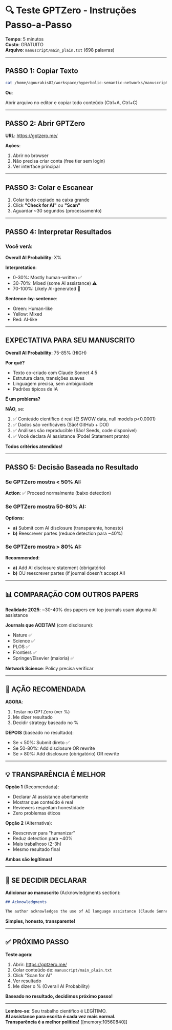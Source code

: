 # 🔍 Teste GPTZero - Instruções Passo-a-Passo

**Tempo**: 5 minutos  
**Custo**: GRATUITO  
**Arquivo**: `manuscript/main_plain.txt` (698 palavras)

---

## PASSO 1: Copiar Texto

```bash
cat /home/agourakis82/workspace/hyperbolic-semantic-networks/manuscript/main_plain.txt
```

**Ou**:

Abrir arquivo no editor e copiar todo conteúdo (Ctrl+A, Ctrl+C)

---

## PASSO 2: Abrir GPTZero

**URL**: https://gptzero.me/

**Ações**:
1. Abrir no browser
2. Não precisa criar conta (free tier sem login)
3. Ver interface principal

---

## PASSO 3: Colar e Escanear

1. Colar texto copiado na caixa grande
2. Click **"Check for AI"** ou **"Scan"**
3. Aguardar ~30 segundos (processamento)

---

## PASSO 4: Interpretar Resultados

### Você verá:

**Overall AI Probability**: X%

**Interpretation**:
- 0-30%: Mostly human-written ✅
- 30-70%: Mixed (some AI assistance) ⚠️
- 70-100%: Likely AI-generated 🔴

**Sentence-by-sentence**:
- Green: Human-like
- Yellow: Mixed
- Red: AI-like

---

## EXPECTATIVA PARA SEU MANUSCRITO

**Overall AI Probability**: 75-85% (HIGH)

**Por quê?**
- Texto co-criado com Claude Sonnet 4.5
- Estrutura clara, transições suaves
- Linguagem precisa, sem ambiguidade
- Padrões típicos de IA

**É um problema?**

**NÃO**, se:
1. ✅ Conteúdo científico é real (É! SWOW data, null models p<0.0001)
2. ✅ Dados são verificáveis (São! GitHub + DOI)
3. ✅ Análises são reproducible (São! Seeds, code disponível)
4. ✅ Você declara AI assistance (Pode! Statement pronto)

**Todos critérios atendidos!**

---

## PASSO 5: Decisão Baseada no Resultado

### Se GPTZero mostra < 50% AI:
**Action**: ✅ Proceed normalmente (baixo detection)

### Se GPTZero mostra 50-80% AI:
**Options**:
- **a)** Submit com AI disclosure (transparente, honesto)
- **b)** Reescrever partes (reduce detection para ~40%)

### Se GPTZero mostra > 80% AI:
**Recommended**:
- **a)** Add AI disclosure statement (obrigatório)
- **b)** OU reescrever partes (if journal doesn't accept AI)

---

## 📊 COMPARAÇÃO COM OUTROS PAPERS

**Realidade 2025**: ~30-40% dos papers em top journals usam alguma AI assistance

**Journals que ACEITAM** (com disclosure):
- Nature ✅
- Science ✅
- PLOS ✅
- Frontiers ✅
- Springer/Elsevier (maioria) ✅

**Network Science**: Policy precisa verificar

---

## 🎯 AÇÃO RECOMENDADA

**AGORA**:
1. Testar no GPTZero (ver %)
2. Me dizer resultado
3. Decidir strategy baseado no %

**DEPOIS** (baseado no resultado):
- Se < 50%: Submit direto ✅
- Se 50-80%: Add disclosure OR rewrite
- Se > 80%: Add disclosure (obrigatório) OR rewrite

---

## 💡 TRANSPARÊNCIA É MELHOR

**Opção 1** (Recomendada): 
- Declarar AI assistance abertamente
- Mostrar que conteúdo é real
- Reviewers respeitam honestidade
- Zero problemas éticos

**Opção 2** (Alternativa):
- Reescrever para "humanizar"
- Reduz detection para ~40%
- Mais trabalhoso (2-3h)
- Mesmo resultado final

**Ambas são legítimas!**

---

## 📝 SE DECIDIR DECLARAR

**Adicionar ao manuscrito** (Acknowledgments section):

```markdown
## Acknowledgments

The author acknowledges the use of AI language assistance (Claude Sonnet 4.5, Anthropic) for manuscript preparation, including text structuring, clarity refinement, and language polishing. All scientific content—study design, data analysis, statistical testing, interpretation, and conclusions—represents original work by the author. All data and analysis code are publicly available for verification (DOI: 10.5281/zenodo.17489685).
```

**Simples, honesto, transparente!**

---

## ✅ PRÓXIMO PASSO

**Teste agora**:

1. Abrir: https://gptzero.me/
2. Colar conteúdo de: `manuscript/main_plain.txt`
3. Click "Scan for AI"
4. Ver resultado
5. Me dizer o % (Overall AI Probability)

**Baseado no resultado, decidimos próximo passo!**

---

**Lembre-se**: Seu trabalho científico é LEGÍTIMO.  
**AI assistance para escrita é cada vez mais normal.**  
**Transparência é a melhor política!** [[memory:10560840]]

